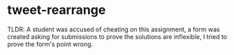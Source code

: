 # tweet-rearrange
TLDR: A student was accused of cheating on this assignment, a form was created asking for submissions to prove the solutions are inflexible, I tried to prove the form's point wrong.
